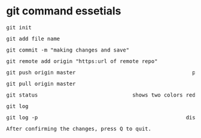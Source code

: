 # git command essetials

<pre>git init                                                           intilialize</pre>
<pre>git add file_name                                                  add a new file to your repository</pre>
<pre>git commit -m "making changes and save"                            commiting cahnges to your repo</pre>
<pre>git remote add origin "https:url_of remote repo"</pre>
<pre>git push origin master                                     pushes the remote repo to master(push to remote)</pre>
<pre>git pull origin master</pre>
<pre>git status                              shows two colors red and green red is precious and green new changes</pre>
<pre>git log                                                          to know if any files have been changed</pre>
<pre>git log -p                                               display the modified content from past commits.</pre>
<pre>After confirming the changes, press Q to quit.</pre>
